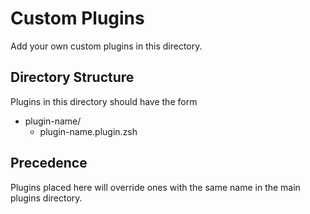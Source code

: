 # Custom Plugins

Add your own custom plugins in this directory.

## Directory Structure

Plugins in this directory should have the form

 * plugin-name/
     * plugin-name.plugin.zsh

## Precedence

Plugins placed here will override ones with the same name in the main plugins
directory.

